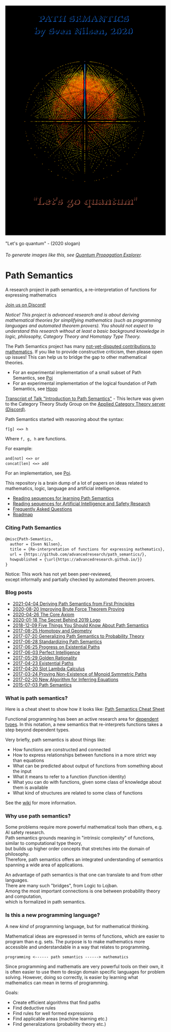 ![and-andor](./images/and-andor.png)

"Let's go quantum" - (2020 slogan)

###### To generate images like this, see [Quantum Propagation Explorer](https://github.com/advancedresearch/path_semantics/blob/master/dyon_experiments/quantum_propagation/).

# Path Semantics
A research project in path semantics, a re-interpretation of functions for expressing mathematics

[Join us on Discord!](https://discord.gg/JkrhJJRBR2)

*Notice! This project is advanced research and is about deriving mathematical theories for simplifying mathematics (such as programming languages and automated theorem provers).
You should not expect to understand this research without at least a basic background knowledge in logic, philosophy, Category Theory and Homotopy Type Theory.*

The Path Semantics project has many [not-yet-disputed contributions to mathematics](https://github.com/advancedresearch/path_semantics/wiki/List-of-Contributions-to-Mathematics). If you like to provide constructive criticism, then please open up issues! This can help us to bridge the gap to other mathematical theories.

- For an experimental implementation of a small subset of Path Semantics, see [Poi](https://crates.io/crates/poi)
- For an experimental implementation of the logical foundation of Path Semantics, see [Hooo](https://crates.io/crates/hooo)

[Transcript of Talk "Introduction to Path Semantics"](https://github.com/advancedresearch/path_semantics/blob/master/lectures/introduction-to-path-semantics/transcript-of-introduction-to-path-semantics.pdf) - This lecture was given to the Category Theory Study Group on the [Applied Category Theory server (Discord)](https://discord.com/invite/hTEpgYv).

Path Semantics started with reasoning about the syntax:

```text
f[g] <=> h
```

Where `f, g, h` are functions.

For example:

```text
and[not] <=> or
concat[len] <=> add
```

For an implementation, see [Poi](https://crates.io/crates/poi).

This repository is a brain dump of a lot of papers on ideas related to mathematics, logic, language and artificial intelligence.  

- [Reading sequences for learning Path Semantics](./sequences.md)
- [Reading sequences for Artificial Intelligence and Safety Research](./ai-sequences.md)
- [Frequently Asked Questions](https://github.com/advancedresearch/path_semantics/blob/master/faq.md)
- [Roadmap](https://github.com/advancedresearch/path_semantics/blob/master/roadmap.md)

### Citing Path Semantics

```text
@misc{Path-Semantics,
  author = {Sven Nilsen},
  title = {Re-interpretation of functions for expressing mathematics},
  url = {https://github.com/advancedresearch/path_semantics/},
  howpublished = {\url{https://advancedresearch.github.io/}}
}
```

Notice: This work has not yet been peer-reviewed,  
except informally and partially checked by automated theorem provers.

### Blog posts

- [2021-04-04 Deriving Path Semantics from First Principles](https://advancedresearch.github.io/blog/2021-04-04-deriving-path-semantics-from-first-principles)
- [2020-08-20 Improving Brute Force Theorem Proving](https://github.com/advancedresearch/advancedresearch.github.io/blob/master/blog/2020-08-20-improving-brute-force-theorem-proving.md)
- [2020-04-26 The Core Axiom](https://github.com/advancedresearch/advancedresearch.github.io/blob/master/blog/2020-04-26-the-core-axiom.md)
- [2020-01-18 The Secret Behind 2019 Logo](https://github.com/advancedresearch/advancedresearch.github.io/blob/master/blog/2020-01-18-the-secret-behind-the-2019-logo.md)
- [2018-12-09 Five Things You Should Know About Path Semantics](https://github.com/advancedresearch/advancedresearch.github.io/blob/master/blog/2018-12-09-five-things-you-should-know-about-path-semantics.md)
- [2017-08-25 Homotopy and Geometry](https://github.com/advancedresearch/advancedresearch.github.io/blob/master/blog/2017-08-25-homotopy-and-geometry.md)
- [2017-07-20 Generalizing Path Semantics to Probability Theory](https://github.com/advancedresearch/advancedresearch.github.io/blob/master/blog/2017-07-20-generalizing-path-semantics-to-probability-theory.md)
- [2017-06-28 Standardizing Path Semantics](https://github.com/advancedresearch/advancedresearch.github.io/blob/master/blog/2017-06-28-standardizing-path-semantics.md)
- [2017-06-25 Progress on Existential Paths](https://github.com/advancedresearch/advancedresearch.github.io/blob/master/blog/2017-06-25-progress-on-existential-paths.md)
- [2017-06-03 Perfect Intelligence](https://github.com/advancedresearch/advancedresearch.github.io/blob/master/blog/2017-06-03-perfect-intelligence.md)
- [2017-05-29 Golden Rationality](https://github.com/advancedresearch/advancedresearch.github.io/blob/master/blog/2017-05-29-golden-rationality.md)
- [2017-04-23 Existential Paths](http://blog.piston.rs/2017/04/23/existential-paths/)
- [2017-04-20 Slot Lambda Calculus](http://blog.piston.rs/2017/04/20/slot-lambda-calculus/)
- [2017-03-24 Proving Non-Existence of Monoid Symmetric Paths](http://blog.piston.rs/2017/03/24/proving-non-existence-of-monoid-symmetric-paths/)
- [2017-02-20 New Algorithm for Inferring Equations](http://blog.piston.rs/2017/02/20/new-algorithm-for-inferring-equations/)
- [2015-07-03 Path Semantics](http://blog.piston.rs/2015/07/03/path-semantics/)

### What is path semantics?

Here is a cheat sheet to show how it looks like: [Path Semantics Cheat Sheet](https://github.com/advancedresearch/path_semantics/blob/master/papers-wip/path-semantics-cheat-sheet.pdf)

Functional programming has been an active research area for [dependent types](https://en.wikipedia.org/wiki/Dependent_type).
In this notation, a new semantics that re-interprets functions takes a step beyond dependent types.

Very briefly, path semantics is about things like:

- How functions are constructed and connected
- How to express relationships between functions in a more strict way than equations
- What can be predicted about output of functions from something about the input
- What it means to refer to a function (function identity)
- What you can do with functions, given some class of knowledge about them is available
- What kind of structures are related to some class of functions

See the [wiki](https://github.com/advancedresearch/path_semantics/wiki) for more information.

### Why use path semantics?

Some problems require more powerful mathematical tools than others, e.g. AI safety research.  
Path semantics grounds meaning in "intrinsic complexity" of functions, similar to computational type theory,  
but builds up higher order concepts that stretches into the domain of philosophy.  
Therefore, path semantics offers an integrated understanding of semantics spanning a wide area of applications.

An advantage of path semantics is that one can translate to and from other languages.  
There are many such "bridges", from Logic to Lojban.  
Among the most important connections is one between probability theory and computation,  
which is formalized in path semantics.

### Is this a new programming language?

A new *kind* of programming language, but for mathematical thinking.

Mathematical ideas are expressed in terms of functions, which are easier to program than e.g. sets.
The purpose is to make mathematics more accessible and understandable in a way that relates to programming.

```
programming <------ path semantics ------> mathematics
```

Since programming and mathematis are very powerful tools on their own,
it is often easier to use them to design domain specific languages for problem solving.
However, doing so correctly, is easier by learning what mathematics can mean in terms of programming.

Goals:

- Create efficient algorithms that find paths
- Find deductive rules
- Find rules for well formed expressions
- Find applicable areas (machine learning etc.)
- Find generalizations (probability theory etc.)
